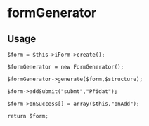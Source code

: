 # formGenerator

## Usage

`$form = $this->iForm->create();`

`$formGenerator = new FormGenerator();`

`$formGenerator->generate($form,$structure);`

`$form->addSubmit("submt","Přidat");`

`$form->onSuccess[] = array($this,"onAdd");`

`return $form;`
